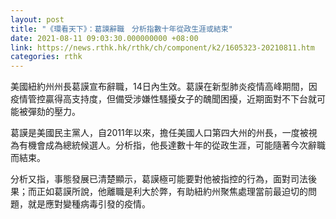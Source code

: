 ```yaml
---
layout: post
title: "《環看天下》：葛謨辭職　分析指數十年從政生涯或結束"
date: 2021-08-11 09:03:30.000000000 +08:00
link: https://news.rthk.hk/rthk/ch/component/k2/1605323-20210811.htm
categories: rthk
---
```


美國紐約州州長葛謨宣布辭職，14日內生效。葛謨在新型肺炎疫情高峰期間，因疫情管控贏得高支持度，但備受涉嫌性騷擾女子的醜聞困擾，近期面對不下台就可能被彈劾的壓力。

葛謨是美國民主黨人，自2011年以來，擔任美國人口第四大州的州長，一度被視為有機會成為總統候選人。分析指，他長達數十年的從政生涯，可能隨著今次辭職而結束。

分析又指，事態發展已清楚顯示，葛謨極可能要對他被指控的行為，面對司法後果；而正如葛謨所說，他離職是利大於弊，有助紐約州聚焦處理當前最迫切的問題，就是應對變種病毒引發的疫情。
